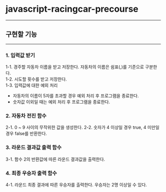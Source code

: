 # javascript-racingcar-precourse
---
## 구현할 기능 
---
### 1. 입력값 받기
1-1. 경주할 자동차 이름을 받고 저장한다. 자동차의 이름은 쉼표(,)를 기준으로 구분한다.  
1-2. 시도할 횟수를 받고 저장한다.   
1-3. 입력값에 대한 예외 처리  
- 자동차의 이름이 5자를 초과할 경우 예외 처리 후 프로그램을 종료한다.
- 숫자값 이외일 때는 예외 처리 후 프로그램을 종료한다.

### 2. 자동차 전진 함수
2-1. 0 ~ 9 사이의 무작위한 값을 생성한다.
2-2. 숫자가 4 이상일 경우 true, 4 미만일 경우 false를 반환한다.  

### 3. 라운드 결과값 출력 함수
3-1. 함수 2의 반환값에 따른 라운드 결과값을 출력한다.

### 4. 최종 우승자 출력 함수
4-1. 라운드 최종 결과에 따른 우승자를 출력한다. 우승자는 2명 이상일 수 있다.